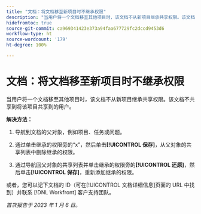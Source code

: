 ```yaml
---
title: "文档：将文档移至新项目时不继承权限"
description: "当用户将一个文档移至其他项目时，该文档不从新项目继承共享权限。该文档不共享到将该项目共享到的用户。"
hidefromtoc: true
source-git-commit: ca969341423e373a94faa677729fc2dccd9453d6
workflow-type: ht
source-wordcount: '179'
ht-degree: 100%

---
```



# 文档：将文档移至新项目时不继承权限

<!-- This Known Issue is on the TOC for both Workfront and Workfront Proof-->

<!--This issue has been closed as won't fix, but no reason.-->

当用户将一个文档移至其他项目时，该文档不从新项目继承共享权限。该文档不共享到将该项目共享到的用户。

**解决方法：**

1. 导航到文档的父对象，例如项目、任务或问题。

1. 通过单击继承的权限旁的“x”，然后单击&#x200B;**[!UICONTROL 保存]**，从父对象的共享列表中删除继承的权限。

1. 通过导航回父对象的共享列表并单击继承的权限旁的&#x200B;**[!UICONTROL 还原]**，然后单击&#x200B;**[!UICONTROL 保存]**，重新添加继承的权限。

或者，您可以记下文档的 ID（可在[!UICONTROL 文档详细信息]页面的 URL 中找到）并联系 [!DNL Workfront] 客户支持团队。

_首次报告于 2023 年 1 月 6 日。_

